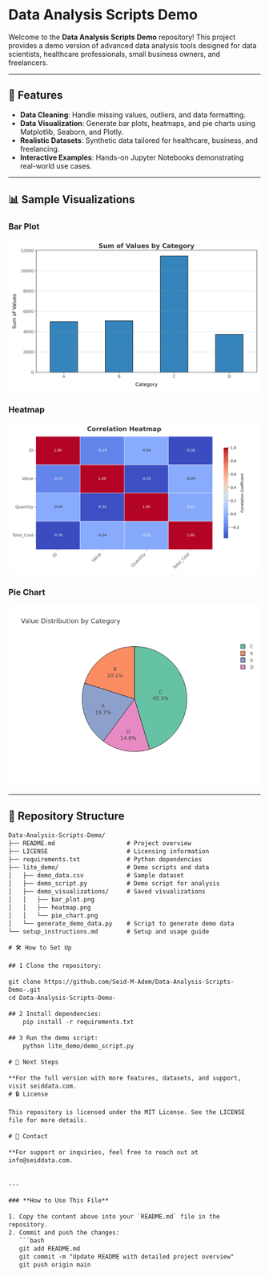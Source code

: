 # Data Analysis Scripts Demo

Welcome to the **Data Analysis Scripts Demo** repository! This project provides a demo version of advanced data analysis tools designed for data scientists, healthcare professionals, small business owners, and freelancers.

---

## 🚀 Features

- **Data Cleaning**: Handle missing values, outliers, and data formatting.
- **Data Visualization**: Generate bar plots, heatmaps, and pie charts using Matplotlib, Seaborn, and Plotly.
- **Realistic Datasets**: Synthetic data tailored for healthcare, business, and freelancing.
- **Interactive Examples**: Hands-on Jupyter Notebooks demonstrating real-world use cases.

---

## 📊 Sample Visualizations

### Bar Plot
![Bar Plot](lite_demo/demo_visualizations/bar_plot.png)

### Heatmap
![Heatmap](lite_demo/demo_visualizations/heatmap.png)

### Pie Chart
![Pie Chart](lite_demo/demo_visualizations/pie_chart.png)

---

## 📂 Repository Structure

```plaintext
Data-Analysis-Scripts-Demo/
├── README.md                    # Project overview
├── LICENSE                      # Licensing information
├── requirements.txt             # Python dependencies
├── lite_demo/                   # Demo scripts and data
│   ├── demo_data.csv            # Sample dataset
│   ├── demo_script.py           # Demo script for analysis
│   ├── demo_visualizations/     # Saved visualizations
│   │   ├── bar_plot.png
│   │   ├── heatmap.png
│   │   └── pie_chart.png
│   └── generate_demo_data.py    # Script to generate demo data
└── setup_instructions.md        # Setup and usage guide

# 🛠 How to Set Up

## 1 Clone the repository:

git clone https://github.com/Seid-M-Adem/Data-Analysis-Scripts-Demo-.git
cd Data-Analysis-Scripts-Demo-

## 2 Install dependencies:
    pip install -r requirements.txt

## 3 Run the demo script:
    python lite_demo/demo_script.py

# 🌟 Next Steps

**For the full version with more features, datasets, and support, visit seiddata.com.
# 🔒 License

This repository is licensed under the MIT License. See the LICENSE file for more details.

# 📧 Contact

**For support or inquiries, feel free to reach out at info@seiddata.com.


---

### **How to Use This File**

1. Copy the content above into your `README.md` file in the repository.
2. Commit and push the changes:
   ```bash
   git add README.md
   git commit -m "Update README with detailed project overview"
   git push origin main
